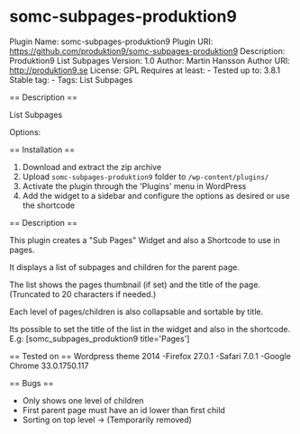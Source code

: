 somc-subpages-produktion9
==============

Plugin Name: somc-subpages-produktion9
Plugin URI: https://github.com/produktion9/somc-subpages-produktion9
Description: Produktion9 List Subpages
Version: 1.0
Author: Martin Hansson
Author URI: http://produktion9.se
License: GPL
Requires at least: -
Tested up to: 3.8.1
Stable tag: -
Tags: List Subpages

== Description ==

List Subpages

Options:


== Installation ==

1. Download and extract the zip archive
2. Upload `somc-subpages-produktion9` folder to `/wp-content/plugins/`
3. Activate the plugin through the 'Plugins' menu in WordPress
4. Add the widget to a sidebar and configure the options as desired or use the shortcode

== Description ==

This plugin creates a "Sub Pages" Widget and also a Shortcode to use in pages.

It displays a list of subpages and children for the parent page.

The list shows the pages thumbnail (if set) and the title of the page. (Truncated to 20 characters if needed.)

Each level of pages/children is also collapsable and sortable by title.

Its possible to set the title of the list in the widget and also in the shortcode.
E.g: 
[somc_subpages_produktion9 title='Pages']


== Tested on ==
Wordpress theme 2014
-Firefox 27.0.1
-Safari 7.0.1
-Google Chrome 33.0.1750.117

== Bugs ==
- Only shows one level of children
- First parent page must have an id lower than first child
- Sorting on top level -> (Temporarily removed)